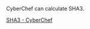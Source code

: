 CyberChef can calculate SHA3.

[SHA3 - CyberChef](https://gchq.github.io/CyberChef/#recipe=SHA3%28%27512%27%29&input=ZmxhZw)
